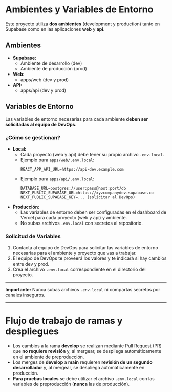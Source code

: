 # Ambientes y Variables de Entorno

Este proyecto utiliza **dos ambientes** (development y production) tanto en Supabase como en las aplicaciones **web** y **api**.

## Ambientes

- **Supabase:**
  - Ambiente de desarrollo (dev)
  - Ambiente de producción (prod)
- **Web:**
  - apps/web (dev y prod)
- **API:**
  - apps/api (dev y prod)

## Variables de Entorno

Las variables de entorno necesarias para cada ambiente **deben ser solicitadas al equipo de DevOps**.

### ¿Cómo se gestionan?

- **Local:**
  - Cada proyecto (web y api) debe tener su propio archivo `.env.local`.
  - Ejemplo para `apps/web/.env.local`:
    ```env
    REACT_APP_API_URL=https://api-dev.example.com
    ```
  - Ejemplo para `apps/api/.env.local`:
    ```env
    DATABASE_URL=postgres://user:pass@host:port/db
    NEXT_PUBLIC_SUPABASE_URL=https://xyzcompanydev.supabase.co
    NEXT_PUBLIC_SUPABASE_KEY=... (solicitar al DevOps)
    ```
- **Producción:**
  - Las variables de entorno deben ser configuradas en el dashboard de Vercel para cada proyecto (web y api) y ambiente.
  - No subas archivos `.env.local` con secretos al repositorio.

### Solicitud de Variables

1. Contacta al equipo de DevOps para solicitar las variables de entorno necesarias para el ambiente y proyecto que vas a trabajar.
2. El equipo de DevOps te proveerá los valores y te indicará si hay cambios entre dev y prod.
3. Crea el archivo `.env.local` correspondiente en el directorio del proyecto.

---

**Importante:** Nunca subas archivos `.env.local` ni compartas secretos por canales inseguros.

---

# Flujo de trabajo de ramas y despliegues

- Los cambios a la rama **develop** se realizan mediante Pull Request (PR) que **no requiere revisión** y, al mergear, se despliega automáticamente en el ambiente de preproducción.
- Los merges de **develop** a **main** requieren **revisión de un segundo desarrollador** y, al mergear, se despliega automáticamente en producción.
- **Para pruebas locales** se debe utilizar el archivo `.env.local` con las variables de preproducción (**nunca** las de producción).
